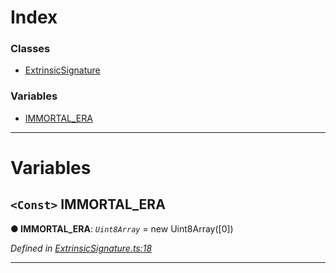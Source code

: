 

# Index

### Classes

* [ExtrinsicSignature](../classes/_extrinsicsignature_.extrinsicsignature.md)

### Variables

* [IMMORTAL_ERA](_extrinsicsignature_.md#immortal_era)

---

# Variables

<a id="immortal_era"></a>

## `<Const>` IMMORTAL_ERA

**● IMMORTAL_ERA**: *`Uint8Array`* =  new Uint8Array([0])

*Defined in [ExtrinsicSignature.ts:18](https://github.com/polkadot-js/api/blob/15b22da/packages/types/src/ExtrinsicSignature.ts#L18)*

___

